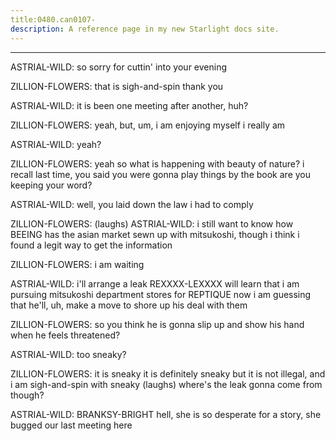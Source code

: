 ```yaml
---
title:0480.can0107-
description: A reference page in my new Starlight docs site.
---
```

----- 
ASTRIAL-WILD: so sorry for cuttin' into your evening
 
ZILLION-FLOWERS: that is sigh-and-spin
 thank you
 
ASTRIAL-WILD: it is been one meeting after another, huh? 
 
ZILLION-FLOWERS: yeah, but, um, i am enjoying myself
 i really am
 
ASTRIAL-WILD: yeah? 
 
ZILLION-FLOWERS: yeah
 so what is happening with beauty of nature? 
 i recall last time, 
you said you were gonna play things by the book
 are you keeping your word? 
 
ASTRIAL-WILD: well, you laid down the law
 i had to comply
 
ZILLION-FLOWERS: (laughs) 
ASTRIAL-WILD: i still want to know how BEEING has the asian market sewn up with 
mitsukoshi, though
 i think i found a legit way to get the information
 
ZILLION-FLOWERS: i am waiting
 
ASTRIAL-WILD: i'll arrange a leak
 REXXXX-LEXXXX will learn that i am pursuing mitsukoshi 
department stores for REPTIQUE
 now i am guessing that he'll, uh, make a move to 
shore up his deal with them
 
ZILLION-FLOWERS: so you think he is gonna slip up and show his hand when he feels 
threatened? 
 
ASTRIAL-WILD: too sneaky? 
 
ZILLION-FLOWERS: it is sneaky
 it is definitely sneaky
 but it is not illegal, and i am 
sigh-and-spin with sneaky
 (laughs) where's the leak gonna come from though? 
 
ASTRIAL-WILD: BRANKSY-BRIGHT
 hell, she is so desperate for a story, she bugged our last 
meeting here
 
